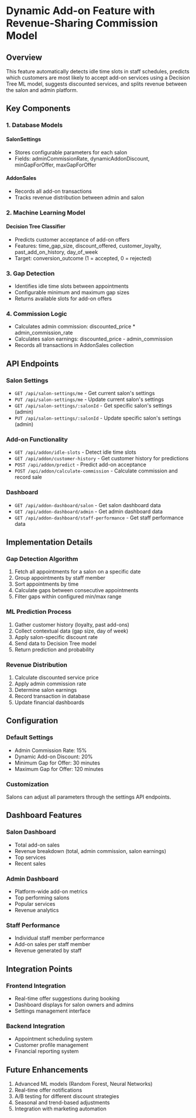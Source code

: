 # Dynamic Add-on Feature with Revenue-Sharing Commission Model

## Overview

This feature automatically detects idle time slots in staff schedules, predicts which customers are most likely to accept add-on services using a Decision Tree ML model, suggests discounted services, and splits revenue between the salon and admin platform.

## Key Components

### 1. Database Models

#### SalonSettings
- Stores configurable parameters for each salon
- Fields: adminCommissionRate, dynamicAddonDiscount, minGapForOffer, maxGapForOffer

#### AddonSales
- Records all add-on transactions
- Tracks revenue distribution between admin and salon

### 2. Machine Learning Model

#### Decision Tree Classifier
- Predicts customer acceptance of add-on offers
- Features: time_gap_size, discount_offered, customer_loyalty, past_add_on_history, day_of_week
- Target: conversion_outcome (1 = accepted, 0 = rejected)

### 3. Gap Detection

- Identifies idle time slots between appointments
- Configurable minimum and maximum gap sizes
- Returns available slots for add-on offers

### 4. Commission Logic

- Calculates admin commission: discounted_price * admin_commission_rate
- Calculates salon earnings: discounted_price - admin_commission
- Records all transactions in AddonSales collection

## API Endpoints

### Salon Settings
- `GET /api/salon-settings/me` - Get current salon's settings
- `PUT /api/salon-settings/me` - Update current salon's settings
- `GET /api/salon-settings/:salonId` - Get specific salon's settings (admin)
- `PUT /api/salon-settings/:salonId` - Update specific salon's settings (admin)

### Add-on Functionality
- `GET /api/addon/idle-slots` - Detect idle time slots
- `GET /api/addon/customer-history` - Get customer history for predictions
- `POST /api/addon/predict` - Predict add-on acceptance
- `POST /api/addon/calculate-commission` - Calculate commission and record sale

### Dashboard
- `GET /api/addon-dashboard/salon` - Get salon dashboard data
- `GET /api/addon-dashboard/admin` - Get admin dashboard data
- `GET /api/addon-dashboard/staff-performance` - Get staff performance data

## Implementation Details

### Gap Detection Algorithm
1. Fetch all appointments for a salon on a specific date
2. Group appointments by staff member
3. Sort appointments by time
4. Calculate gaps between consecutive appointments
5. Filter gaps within configured min/max range

### ML Prediction Process
1. Gather customer history (loyalty, past add-ons)
2. Collect contextual data (gap size, day of week)
3. Apply salon-specific discount rate
4. Send data to Decision Tree model
5. Return prediction and probability

### Revenue Distribution
1. Calculate discounted service price
2. Apply admin commission rate
3. Determine salon earnings
4. Record transaction in database
5. Update financial dashboards

## Configuration

### Default Settings
- Admin Commission Rate: 15%
- Dynamic Add-on Discount: 20%
- Minimum Gap for Offer: 30 minutes
- Maximum Gap for Offer: 120 minutes

### Customization
Salons can adjust all parameters through the settings API endpoints.

## Dashboard Features

### Salon Dashboard
- Total add-on sales
- Revenue breakdown (total, admin commission, salon earnings)
- Top services
- Recent sales

### Admin Dashboard
- Platform-wide add-on metrics
- Top performing salons
- Popular services
- Revenue analytics

### Staff Performance
- Individual staff member performance
- Add-on sales per staff member
- Revenue generated by staff

## Integration Points

### Frontend Integration
- Real-time offer suggestions during booking
- Dashboard displays for salon owners and admins
- Settings management interface

### Backend Integration
- Appointment scheduling system
- Customer profile management
- Financial reporting system

## Future Enhancements

1. Advanced ML models (Random Forest, Neural Networks)
2. Real-time offer notifications
3. A/B testing for different discount strategies
4. Seasonal and trend-based adjustments
5. Integration with marketing automation